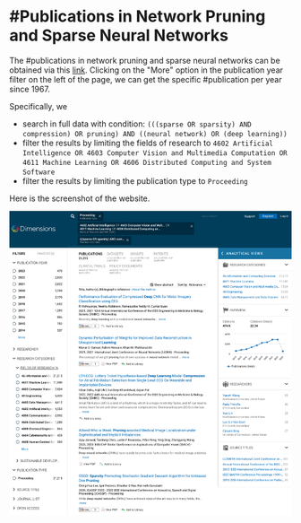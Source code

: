 # #Publications in Network Pruning and Sparse Neural Networks

The #publications in network pruning and sparse neural networks can be obtained via this [link](https://app.dimensions.ai/discover/publication?search_mode=content&search_text=(((sparse%20OR%20sparsity)%20AND%20compression)%20OR%20pruning)%20AND%20((neural%20network)%20OR%20(Deep%20Learning))&search_type=kws&search_field=full_search&or_facet_publication_type=proceeding&or_facet_for=80181&or_facet_for=80182&or_facet_for=80190&or_facet_for=80185). Clicking on the "More" option in the publication year filter on the left of the page, we can get the specific #publication per year since 1967.

Specifically, we 
  - search in full data with condition: ``(((sparse OR sparsity) AND compression) OR pruning) AND ((neural network) OR (deep learning))``
  - filter the results by limiting the fields of research to ``4602 Artificial Intelligence OR 4603 Computer Vision and Multimedia Computation OR 4611 Machine Learning OR 4606 Distributed Computing and System Software``
  - filter the results by limiting the publication type to ``Proceeding``

Here is the screenshot of the website.

![Screenshot of the Website](screenshot.png)
